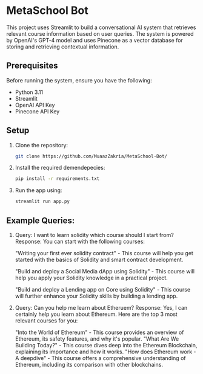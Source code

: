 # MetaSchool Bot

This project uses Streamlit to build a conversational AI system that retrieves relevant course information based on user queries. The system is powered by OpenAI's GPT-4 model and uses Pinecone as a vector database for storing and retrieving contextual information.

## Prerequisites

Before running the system, ensure you have the following:
- Python 3.11
- Streamlit
- OpenAI API Key
- Pinecone API Key

## Setup

1. Clone the repository:
   ```bash
   git clone https://github.com/MuaazZakria/MetaSchool-Bot/
2. Install the required demendepecies:
   ```bash
   pip install -r requirements.txt
4. Run the app using:
   ```bash
   streamlit run app.py

## Example Queries:

1. Query: I want to learn solidity which course should I start from?
   Response: You can start with the following courses:

   "Writing your first ever solidity contract" - This course will help you get started with the basics of Solidity and smart contract development.

   "Build and deploy a Social Media dApp using Solidity" - This course will help you apply your Solidity knowledge in a practical project.

   "Build and deploy a Lending app on Core using Solidity" - This course will further enhance your Solidity skills by building a lending app.

2. Query: Can you help me learn about Etheruem?
   Response: Yes, I can certainly help you learn about Ethereum. Here are the top 3 most relevant courses for you:

   "Into the World of Ethereum" - This course provides an overview of Ethereum, its safety features, and why it's popular.
   "What Are We Building Today?" - This course dives deep into the Ethereum Blockchain, explaining its importance and how it works.
   "How does Ethereum work - A deepdive" - This course offers a comprehensive understanding of Ethereum, including its comparison with other blockchains.
